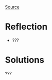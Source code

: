 [Source](https://leetcode.com/problems/container-with-most-water/description/)

# Reflection
- ???

# Solutions
???